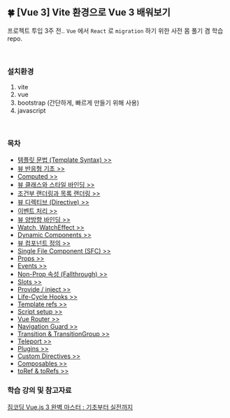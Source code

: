 ## 🍀 [Vue 3] Vite 환경으로 Vue 3 배워보기

프로젝트 투입 3주 전.. `Vue` 에서 `React` 로 `migration` 하기 위한 사전 몸 풀기 겸 학습 repo.

<br/>

### 설치환경

1. vite
2. vue
3. bootstrap (간단하게, 빠르게 만들기 위해 사용)
4. javascript

<br/>

### 목차

- [템플릿 문법 (Template Syntax) >>](src/docs//chapter-00.md)
- [뷰 반응형 기초 >>](src/docs/chapter-01.md)
- [Computed >>](src/docs/chapter-02.md)
- [뷰 클래스와 스타일 바인딩 >>](src/docs/chapter-03.md)
- [조건부 랜더링과 목록 랜더링 >>](src/docs/chapter-04.md)
- [뷰 디렉티브 (Directive) >>](src/docs//chapter-05.md)
- [이벤트 처리 >>](src/docs//chapter-06.md)
- [뷰 양방향 바인딩 >>](src/docs//chapter-07.md)
- [Watch, WatchEffect >>](src/docs//chapter-08.md)
- [Dynamic Components >>](src/docs//chapter-09.md)
- [뷰 컴포넌트 정의 >>](src/docs//chapter-10.md)
- [Single File Component (SFC) >>](src/docs//chapter-11.md)
- [Props >>](src/docs//chapter-12.md)
- [Events >>](src/docs//chapter-13.md)
- [Non-Prop 속성 (Fallthrough) >>](src/docs//chapter-14.md)
- [Slots >>](src/docs//chapter-15.md)
- [Provide / inject >>](src/docs//chapter-16.md)
- [Life-Cycle Hooks >>](src/docs//chapter-17.md)
- [Template refs >>](src/docs//chapter-18.md)
- [Script setup >>](src/docs//chapter-19.md)
- [Vue Router >>](src/docs//chapter-20.md)
- [Navigation Guard >>](src/docs//chapter-21.md)
- [Transition & TransitionGroup >>](src/docs//chapter-22.md)
- [Teleport >>](src/docs//chapter-23.md)
- [Plugins >>](src/docs//chapter-24.md)
- [Custom Directives >>](src/docs//chapter-25.md)
- [Composables >>](src/docs//chapter-26.md)
- [toRef & toRefs >>](src/docs//chapter-27.md)

### 학습 강의 및 참고자료

[짐코딩 Vue.js 3 완벽 마스터 : 기초부터 실전까지](https://www.inflearn.com/course/vue-%EC%99%84%EB%B2%BD-%EC%8B%A4%EC%A0%84)
